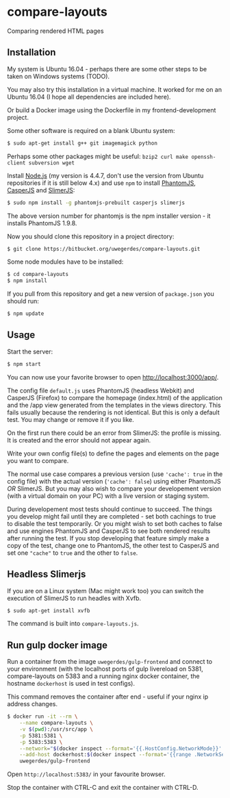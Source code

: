 # compare-layouts

Comparing rendered HTML pages

## Installation

My system is Ubuntu 16.04 - perhaps there are some other steps to be taken on Windows systems (TODO).

You may also try this installation in a virtual machine. It worked for me on an Ubuntu 16.04 (I hope all dependencies are included here).

Or build a Docker image using the Dockerfile in my frontend-development project.

Some other software is required on a blank Ubuntu system:

```bash
$ sudo apt-get install g++ git imagemagick python
```

Perhaps some other packages might be useful: ```bzip2 curl make openssh-client subversion wget```

Install [Node.js](https://nodejs.org/en/) (my version is 4.4.7, don't use the version from Ubuntu repositories if it is still below 4.x) and use `npm` to install [PhantomJS](http://phantomjs.org), [CasperJS](http://phantomjs.org) and [SlimerJS](https://slimerjs.org):

```bash
$ sudo npm install -g phantomjs-prebuilt casperjs slimerjs
```

The above version number for phantomjs is the npm installer version - it installs PhantomJS 1.9.8.

Now you should clone this repository in a project directory:

```bash
$ git clone https://bitbucket.org/uwegerdes/compare-layouts.git
```

Some node modules have to be installed:

```bash
$ cd compare-layouts
$ npm install
```

If you pull from this repository and get a new version of `package.json` you should run:

```bash
$ npm update
```

## Usage

Start the server:

```bash
$ npm start
```

You can now use your favorite browser to open [http://localhost:3000/app/](http://localhost:3000/app/).

The config file `default.js` uses PhantomJS (headless Webkit) and CasperJS (Firefox) to compare the homepage (index.html) of the application and the /app view generated from the templates in the views directory. This fails usually because the rendering is not identical. But this is only a default test. You may change or remove it if you like.

On the first run there could be an error from SlimerJS: the profile is missing. It is created and the error should not appear again.

Write your own config file(s) to define the pages and elements on the page you want to compare.

The normal use case compares a previous version (use `'cache': true` in the config file) with the actual version (`'cache': false`) using either PhantomJS *OR* SlimerJS. But you may also wish to compare your developement version (with a virtual domain on your PC) with a live version or staging system.

During developement most tests should continue to succeed. The things you develop might fail until they are completed - set both cachings to true to disable the test temporarily. Or you might wish to set both caches to false and use engines PhantomJS and CasperJS to see both rendered results after running the test. If you stop developing that feature simply make a copy of the test, change one to PhantomJS, the other test to CasperJS and set one `"cache"` to `true` and the other to `false`.

## Headless Slimerjs

If you are on a Linux system (Mac might work too) you can switch the execution of SlimerJS to run headles with Xvfb.

```bash
$ sudo apt-get install xvfb
```

The command is built into `compare-layouts.js`.

## Run gulp docker image

Run a container from the image `uwegerdes/gulp-frontend` and connect to your environment (with the localhost ports of gulp livereload on 5381, compare-layouts on 5383 and a running nginx docker container, the hostname `dockerhost` is used in test configs).

This command removes the container after end - useful if your nginx ip address changes.

```bash
$ docker run -it --rm \
	--name compare-layouts \
	-v $(pwd):/usr/src/app \
	-p 5381:5381 \
	-p 5383:5383 \
	--network="$(docker inspect --format='{{.HostConfig.NetworkMode}}' nginx)" \
	--add-host dockerhost:$(docker inspect --format='{{range .NetworkSettings.Networks}}{{.IPAddress}} {{end}}' nginx) \
	uwegerdes/gulp-frontend
```

Open `http://localhost:5383/` in your favourite browser.

Stop the container with CTRL-C and exit the container with CTRL-D.
